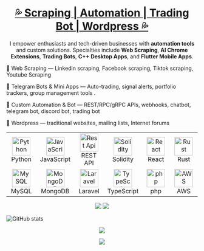 <h1 align="center">
  <u>💦 Scraping | Automation | Trading Bot | Wordpress 💦</u>
</h1>

<p align="center">
I empower enthusiasts and tech-driven businesses with <b>automation tools</b> and custom solutions.  
Specialties include <b>Web Scraping</b>, <b>AI Chrome Extensions</b>, <b>Trading Bots</b>, <b>C++ Desktop Apps</b>, and <b>Flutter Mobile Apps</b>.
</p>

<p >
🔹 Web Scraping — Linkedin scraping, Facebook scraping, Tiktok scraping, Youtube Scraping </p>
<p>
🔹 Telegram Bots & Mini Apps — Auto-trading, signal alerts, portfolio trackers, group management tools . </p>
<p>
🔹 Custom Automation & Bot — REST/RPC/gRPC APIs, webhooks, chatbot, telegram bot, discord bot, trading bot  </p>
<p>
🔹 Wordpress —  traditional websites, mailing lists, Internet forums
</p>

<table align="center">
  <tr>
    <td align="center" width="96">
      <img src="https://camo.githubusercontent.com/740b035ed7f2f9a189b337373e57b98f8c3d61d2fbbb7d7872a6563646a20abc/68747470733a2f2f74656368737461636b2d67656e657261746f722e76657263656c2e6170702f707974686f6e2d69636f6e2e737667" width="48" height="48" alt="Python" />
      <br>Python
    </td>
    <td align="center" width="96">
      <img src="https://camo.githubusercontent.com/9f44b299b7e1173e15c41a2bb04863ca5e78c81ab947283d3b6f6475871b8f60/68747470733a2f2f74656368737461636b2d67656e657261746f722e76657263656c2e6170702f6a732d69636f6e2e737667" width="48" height="48" alt="JavaScrip" />
      <br>JavaScript
    </td>
    <td align="center" width="96">
      <img src="https://camo.githubusercontent.com/baded9c49142c6eba68bc067e0d4b7c06db95b2b359eb048ff2112ff08686f06/68747470733a2f2f74656368737461636b2d67656e657261746f722e76657263656c2e6170702f726573746170692d69636f6e2e737667" width="48" height="48" alt="Rest Api" />
      <br>REST API
    </td>
    <td align="center" width="96">
      <img src="https://cdn.jsdelivr.net/gh/devicons/devicon/icons/solidity/solidity-original.svg" width="48" height="48" alt="Solidity" />
      <br>Solidity
    </td>
    <td align="center" width="96">
      <img src="https://camo.githubusercontent.com/0fcf9befefc83e207ed36bdeb3ac4f6c99132571ddb0f44e7a6ac872b0723352/68747470733a2f2f74656368737461636b2d67656e657261746f722e76657263656c2e6170702f72656163742d69636f6e2e737667" width="48" height="48" alt="React" />
      <br>React
    </td>
    <td align="center" width="96">
      <img src="https://camo.githubusercontent.com/83b087d16adea98fc12fcf1105322c7c4741060cf57eedcaf960762695461ef6/68747470733a2f2f736b696c6c69636f6e732e6465762f69636f6e733f693d72757374" width="48" height="48" alt="Rust" />
      <br>Rust
    </td>
  </tr>
  <tr>
    <td align="center" width="96">
      <img src="https://camo.githubusercontent.com/3ed284d0ecd9fcccabf0711e2cad6bbec412e417bcfb1da25502a1ed9adbaf78/68747470733a2f2f74656368737461636b2d67656e657261746f722e76657263656c2e6170702f6d7973716c2d69636f6e2e737667" width="48" height="48" alt="MySQL" />
      <br>MySQL
    </td>
    <td align="center" width="96">
      <img src="https://camo.githubusercontent.com/8c779088a37e29fdc8fca5576357aa67c86f30041734226d17f70e150eececdf/68747470733a2f2f736b696c6c69636f6e732e6465762f69636f6e733f693d6d6f6e676f6462" width="48" height="48" alt="MongoDB" />
      <br>MongoDB
    </td>
    <td align="center" width="96">
      <img src="https://camo.githubusercontent.com/697c027ebbdcdca63b3f959f7e9594ff1a47fd2c6506c4af995d9ed8ee768060/68747470733a2f2f736b696c6c69636f6e732e6465762f69636f6e733f693d6c61726176656c" width="48" height="48" alt="Laravel" />
      <br>Laravel
    </td>
    <td align="center" width="96">
      <img src="https://camo.githubusercontent.com/dd2c84af43a6c56860d910c605d51d058a28213431a42e422dcb6a62ab53d14a/68747470733a2f2f74656368737461636b2d67656e657261746f722e76657263656c2e6170702f74732d69636f6e2e737667" width="48" height="48" alt="TypeScript" />
      <br>TypeScript
    </td>
    <td align="center" width="96">
      <img src="https://camo.githubusercontent.com/730577f274566576ff88e28ea042fea703254659dd140c5478ce1423f07f4855/68747470733a2f2f736b696c6c69636f6e732e6465762f69636f6e733f693d706870" width="48" height="48" alt="php" />
      <br>php
    </td>
    <td align="center" width="96">
      <img src="https://camo.githubusercontent.com/20b33b0b25d74051a9f13690b5b6fa39c0365cf36632aad937b073c3b6c87a68/68747470733a2f2f74656368737461636b2d67656e657261746f722e76657263656c2e6170702f6177732d69636f6e2e737667" width="48" height="48" alt="AWS" />
      <br>AWS
    </td>
  </tr>
</table>

<p align="center">
<img src="https://github-readme-stats.vercel.app/api?username=YOUR_USERNAME&show_icons=true&theme=tokyonight" />
<img src="https://github-readme-stats.vercel.app/api/top-langs/?username=YOUR_USERNAME&layout=compact&theme=tokyonight" />
</p>

![GitHub stats](https://github-readme-stats.vercel.app/api?username=YOUR_USERNAME&show_icons=true&theme=radical)

<p align="center">
<img src="https://github-readme-activity-graph.vercel.app/graph?username=YOUR_USERNAME&theme=react-dark&hide_border=true" />
</p>

<p align="center">
<img src="https://github-readme-streak-stats.herokuapp.com/?user=YOUR_USERNAME&theme=tokyonight" />
</p>


<!--
**tylemonsanderson/tylemonsanderson** is a ✨ _special_ ✨ repository because its `README.md` (this file) appears on your GitHub profile.

Here are some ideas to get you started:

- 🔭 I’m currently working on ...
- 🌱 I’m currently learning ...
- 👯 I’m looking to collaborate on ...
- 🤔 I’m looking for help with ...
- 💬 Ask me about ...
- 📫 How to reach me: ...
- 😄 Pronouns: ...
- ⚡ Fun fact: ...
-->
